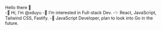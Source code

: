 Hello there 👋 </br>
-👋 Hi, I’m @xduyu
-👀 I’m interested in Full-stack Dev.
-✨ React, JavaScript, Tailwind CSS, Fastify.
-🌴 JavaScript Developer, plan to look into Go in the future.
